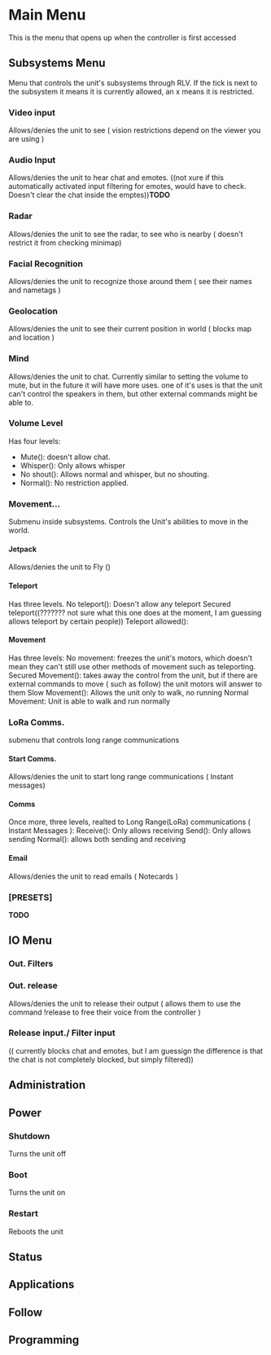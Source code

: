 # Main Menu

This is the menu that opens up when the  controller is first accessed

## Subsystems Menu

Menu that controls the unit's subsystems through RLV. If the tick is next to the subsystem it means it is currently allowed, an x means it is restricted.

### Video input
Allows/denies the unit to see ( vision restrictions depend on the viewer you are using )

### Audio Input
Allows/denies the unit to hear chat and emotes. ((not xure if this automatically activated input filtering for emotes, would have to check. Doesn't clear the chat inside the emptes))**TODO**

### Radar
Allows/denies the unit to see the radar, to see who is nearby ( doesn't restrict it from checking minimap)

### Facial Recognition
Allows/denies the unit to recognize those around them ( see their names and  nametags )

### Geolocation
Allows/denies the unit to see their current position in world ( blocks map and location )

### Mind
Allows/denies the unit to chat. Currently similar to setting the volume to mute, but in the future it will have more uses.
one of it's uses is that the unit can't control the speakers in them, but other external commands might be able to.

### Volume Level
Has four levels:
 * Mute(): doesn't allow chat.
 * Whisper(): Only allows whisper
 * No shout(): Allows normal and whisper, but no shouting.
 * Normal(): No restriction applied.

### Movement...
Submenu inside subsystems. Controls the Unit's abilities to move in the world.

#### Jetpack
Allows/denies the unit to Fly ()

#### Teleport
Has three levels.
No teleport(): Doesn't allow any teleport
Secured teleport((??????? not sure what this one does at the moment, I am guessing allows teleport by certain people))
Teleport allowed():

#### Movement
Has three levels:
No movement: freezes the unit's motors, which doesn't mean they can't still use other methods of movement such as teleporting.
Secured Movement(): takes away the control from the unit, but if there are external commands to move ( such as follow) the unit motors will answer to them
Slow Movement(): Allows the unit only to walk, no running
Normal Movement: Unit is able to walk and run normally

### LoRa Comms.
submenu that controls long range communications

#### Start Comms.
Allows/denies the unit to start long range communications ( Instant messages)

#### Comms
Once more, three levels, realted to Long Range(LoRa) communications ( Instant Messages ):
Receive(): Only allows receiving
Send(): Only allows sending
Normal(): allows both sending and receiving

#### Email
Allows/denies the unit to read emails ( Notecards )

### [PRESETS]
**TODO**

## IO Menu

### Out. Filters

### Out. release
Allows/denies the unit to release their output ( allows them to use the command !release to free their voice from the controller )

### Release input./ Filter input
(( currently blocks chat and emotes, but I am guessign the difference is that the chat is not completely blocked, but simply filtered))


## Administration

## Power

### Shutdown
Turns the unit off

### Boot
Turns the unit on

### Restart
Reboots the unit

## Status

## Applications

## Follow

## Programming
